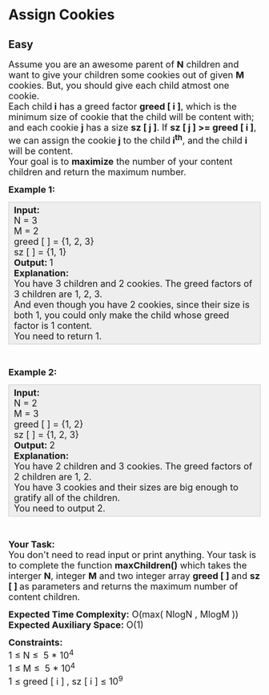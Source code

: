 # Assign Cookies
## Easy
<div class="problems_problem_content__Xm_eO"><p><span style="font-size:18px">Assume you are an awesome&nbsp;parent of <strong>N</strong> children&nbsp;and want to give your children some cookies out of given <strong>M</strong> cookies. But, you should give each child atmost one cookie.<br>
Each child<strong> i</strong> has a greed factor <strong>greed [ i ]</strong>, which is the minimum size of cookie that the child will be content with; and each cookie <strong>j</strong> has a size <strong>sz&nbsp;[ j ]</strong>. If <strong>sz [ j ] &gt;= greed [ i ]</strong>, we can assign the cookie<strong> j</strong> to the child<strong> i<sup>th</sup></strong>, and the child <strong>i</strong> will be content.<br>
Your goal is to <strong>maximize</strong> the number of your content children and return&nbsp;the maximum number.</span></p>

<p><span style="font-size:18px"><strong>Example 1:</strong></span></p>

<div style="--darkreader-inline-bgcolor: #1e1f21; --darkreader-inline-bgimage: initial; --darkreader-inline-border-bottom: #3b4143; --darkreader-inline-border-left: #3b4143; --darkreader-inline-border-right: #3b4143; --darkreader-inline-border-top: #3b4143; background: rgb(238, 238, 238); border: 1px solid rgb(204, 204, 204); padding: 5px 10px;" data-darkreader-inline-bgimage="" data-darkreader-inline-bgcolor="" data-darkreader-inline-border-top="" data-darkreader-inline-border-right="" data-darkreader-inline-border-bottom="" data-darkreader-inline-border-left=""><span style="font-size:18px"><strong>Input:</strong><br>
N = 3&nbsp;<br>
M = 2<br>
greed [ ] = {1, 2, 3}<br>
sz [ ] = {1, 1}<br>
<strong>Output: </strong>1<br>
<strong>Explanation:</strong>&nbsp;<br>
You have 3 children and 2 cookies. The greed factors of 3 children are 1, 2, 3.</span><br>
<span style="font-size:18px">And even though you have 2 cookies, since their size is both 1, you could only make the child whose greed factor is 1 content.<br>
You need to return&nbsp;1.</span></div>

<p>&nbsp;</p>

<p><span style="font-size:18px"><strong>Example 2:</strong></span></p>

<div style="--darkreader-inline-bgcolor: #1e1f21; --darkreader-inline-bgimage: initial; --darkreader-inline-border-bottom: #3b4143; --darkreader-inline-border-left: #3b4143; --darkreader-inline-border-right: #3b4143; --darkreader-inline-border-top: #3b4143; background: rgb(238, 238, 238); border: 1px solid rgb(204, 204, 204); padding: 5px 10px;" data-darkreader-inline-bgimage="" data-darkreader-inline-bgcolor="" data-darkreader-inline-border-top="" data-darkreader-inline-border-right="" data-darkreader-inline-border-bottom="" data-darkreader-inline-border-left=""><span style="font-size:18px"><strong>Input:</strong><br>
N = 2&nbsp;<br>
M = 3<br>
greed [ ] = {1, 2}<br>
sz [ ] = {1, 2, 3}<br>
<strong>Output: </strong>2<br>
<strong>Explanation:</strong>&nbsp;<br>
You have 2&nbsp;children and 3&nbsp;cookies. The greed factors of 2 children are 1, 2.</span><br>
<span style="font-size:18px">You have 3 cookies and their sizes are big enough to gratify all of the children.<br>
You need to output 2.</span></div>

<p>&nbsp;</p>

<p><span style="font-size:18px"><strong>Your Task:</strong><br>
You don't need to read input or print anything. Your task is to complete the function <strong>maxChildren()</strong>&nbsp;which takes the interger <strong>N</strong>, integer <strong>M</strong>&nbsp;and two integer array <strong>greed [ ] </strong>and <strong>sz [ ]&nbsp;</strong>as parameters and returns the maximum number of content children.</span></p>

<p><span style="font-size:18px"><strong>Expected Time Complexity:</strong>&nbsp;O(max( NlogN , MlogM&nbsp;))<br>
<strong>Expected Auxiliary Space:</strong>&nbsp;O(1)</span></p>

<p><span style="font-size:18px"><strong>Constraints:</strong><br>
1 ≤ N ≤&nbsp; 5 * 10<sup>4</sup><br>
1 ≤ M&nbsp;≤&nbsp; 5 * 10<sup>4</sup><br>
1 ≤ greed [ i ] , sz [ i ]&nbsp;≤ 10<sup>9</sup></span></p>
</div>